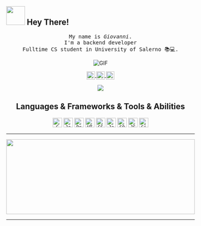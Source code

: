 ## <img src="https://raw.githubusercontent.com/alexnaiman/alexnaiman/master/resources/welcomeglitch.gif" width="50px" /> Hey There!

<p align="center" >
  <samp>
    My name is <em>Giovanni</em>.
  <br/> I'm a backend developer  
    <br/>Fulltime CS student in University of Salerno 📚💻.
      <br/>
    <p align="center"><img align="center" alt="GIF" src="https://media.giphy.com/media/836HiJc7pgzy8iNXCn/giphy.gif" /></p>
  </samp>
<p align="center">
  <a href="https://www.linkedin.com/in/giovanni-toriello-55a57622b">
  <img align="center" alt="Giovanni's LinkdeIN" width="22px" src="https://cdn.jsdelivr.net/npm/simple-icons@v3/icons/linkedin.svg" />
  </a>
  <a href="https://www.instagram.com/giovanni_toriello_/">
  <img align="center" alt="Giovanni's Instagram" width="22px" src="https://cdn.jsdelivr.net/npm/simple-icons@v3/icons/instagram.svg" />
  </a>
  <a href="giovanni.toriello@outlook.it">
  <img align="center" alt="Giovanni's Gmail" width="22px" src="https://cdn.jsdelivr.net/npm/simple-icons@v3/icons/gmail.svg" />
  </a>
  </p>
  </p>
  <p align="center">
<img src="https://komarev.com/ghpvc/?username=giovanni-toriello&color=blueviolet"></p>
<h2 align="center">Languages & Frameworks & Tools & Abilities</h2>

<p align="center">
  <code><img title="C" height="25" src="https://github.com/zumrudu-anka/zumrudu-anka/blob/master/images/c.svg"></code>
  <code><img title="Javascript" height="25" src="https://github.com/zumrudu-anka/zumrudu-anka/blob/master/images/javascript.svg"></code>
  <code><img title="Problem Solving" height="25" src="https://github.com/zumrudu-anka/zumrudu-anka/blob/master/images/problemSolving.png"></code>
  <code><img title="HTML5" height="25" src="https://github.com/zumrudu-anka/zumrudu-anka/blob/master/images/html5.svg"></code>
  <code><img title="CSS" height="25" src="https://github.com/zumrudu-anka/zumrudu-anka/blob/master/images/css.svg"></code>
  <code><img title="Java" height="25" src="https://github.com/zumrudu-anka/zumrudu-anka/blob/master/images/java-original.svg"></code>
  <code><img title="SQL" height="25" src="https://github.com/zumrudu-anka/zumrudu-anka/blob/master/images/mysql.svg"></code>
  <code><img title="JSON" height="25" src="https://github.com/zumrudu-anka/zumrudu-anka/blob/master/images/json.svg"></code>
  <code><img title="Git" height="25" src="https://github.com/zumrudu-anka/zumrudu-anka/blob/master/images/git-original.svg"></code>
</p>


<hr>

<a href="https://github.com/anuraghazra/github-readme-stats" title="Go to Source"><img width="100%" height="200" src="https://github-readme-stats.vercel.app/api?username=giovanni-toriello&show_icons=true&theme=gotham"></a>

<hr>
